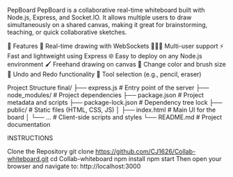  PepBoard
PepBoard is a collaborative real-time whiteboard built with Node.js, Express, and Socket.IO. It allows multiple users to draw simultaneously on a shared canvas, making it great for brainstorming, teaching, or quick collaborative sketches.

🚀 Features
🎨 Real-time drawing with WebSockets
🧑‍🤝‍🧑 Multi-user support
⚡ Fast and lightweight using Express
🌐 Easy to deploy on any Node.js environment
🖌️ Freehand drawing on canvas
🎨 Change color and brush size
🔄 Undo and Redo functionality
📐 Tool selection (e.g., pencil, eraser)

Project Structure
final/
├── express.js              # Entry point of the server
├── node_modules/          # Project dependencies
├── package.json           # Project metadata and scripts
├── package-lock.json      # Dependency tree lock
├── public/                # Static files (HTML, CSS, JS)
│   ├── index.html         # Main UI for the board
│   └── ...                # Client-side scripts and styles
└── README.md              # Project documentation

INSTRUCTIONS

Clone the Repository
git clone https://github.com/CJ1626/Collab-whiteboard.git
cd Collab-whiteboard
npm install
npm start
Then open your browser and navigate to:
http://localhost:3000
